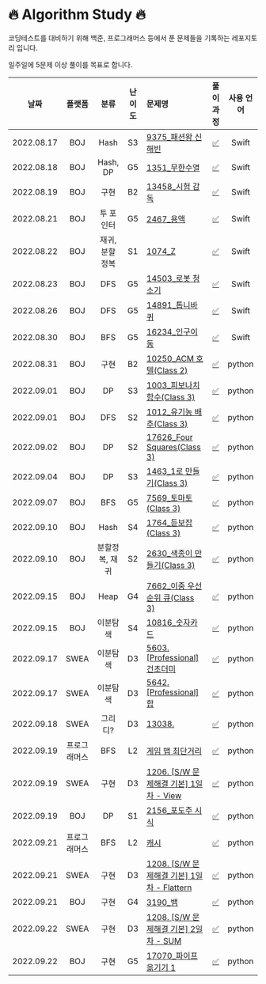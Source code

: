 # 🔥 Algorithm Study 🔥

코딩테스트를 대비하기 위해 백준, 프로그래머스 등에서 푼 문제들을 기록하는 레포지토리 입니다.

일주일에 5문제 이상 풀이를 목표로 합니다.


날짜        | 플랫폼 | 분류 | 난이도 | 문제명 | 풀이 과정 | 사용 언어 |
:-------------------------:|:-------------------------: |:-------------------------: |:-------------------------:    |:-------------------------   |:-------------------------:  |:-------------------------:  
2022.08.17 |BOJ|Hash|S3|[9375_패션왕 신해빈](https://www.acmicpc.net/problem/9375) | [✅](https://github.com/hyodamon/Swift_Algorithm/blob/main/%EB%B0%B1%EC%A4%80/Silver/9375.%E2%80%85%ED%8C%A8%EC%85%98%EC%99%95%E2%80%85%EC%8B%A0%ED%95%B4%EB%B9%88/README.md) | Swift |
2022.08.18 |BOJ|Hash, DP|G5|[1351_무한수열](https://www.acmicpc.net/problem/1351) | [✅](https://github.com/hyodamon/Swift_Algorithm/tree/main/%EB%B0%B1%EC%A4%80/Gold/1351.%E2%80%85%EB%AC%B4%ED%95%9C%E2%80%85%EC%88%98%EC%97%B4) | Swift |
2022.08.19 |BOJ|구현|B2|[13458_시험 감독](https://www.acmicpc.net/problem/13458) | [✅](https://github.com/hyodamon/Swift_Algorithm/tree/main/%EB%B0%B1%EC%A4%80/Bronze/13458.%E2%80%85%EC%8B%9C%ED%97%98%E2%80%85%EA%B0%90%EB%8F%85) | Swift |
2022.08.21 |BOJ|투 포인터|G5|[2467_용액](https://www.acmicpc.net/problem/2467) | [✅](https://github.com/hyodamon/Swift_Algorithm/tree/main/%EB%B0%B1%EC%A4%80/Gold/2467.%E2%80%85%EC%9A%A9%EC%95%A1) | Swift |
2022.08.22 |BOJ|재귀, 분할 정복|S1|[1074_Z](https://www.acmicpc.net/problem/1074) | [✅](https://github.com/hyodamon/Swift_Algorithm/tree/main/%EB%B0%B1%EC%A4%80/Silver/1074.%E2%80%85Z) | Swift |
2022.08.23 |BOJ|DFS|G5|[14503_로봇 청소기](https://www.acmicpc.net/problem/14503) | [✅](https://github.com/hyodamon/Swift_Algorithm/tree/main/%EB%B0%B1%EC%A4%80/Gold/14503.%E2%80%85%EB%A1%9C%EB%B4%87%E2%80%85%EC%B2%AD%EC%86%8C%EA%B8%B0) | Swift |
2022.08.26 |BOJ|DFS|G5|[14891_톱니바퀴](https://www.acmicpc.net/problem/14891) | [✅](https://github.com/hyodamon/Swift_Algorithm/tree/main/%EB%B0%B1%EC%A4%80/Gold/14891.%E2%80%85%ED%86%B1%EB%8B%88%EB%B0%94%ED%80%B4) | Swift |
2022.08.30 |BOJ|BFS|G5|[16234_인구이동](https://www.acmicpc.net/problem/16234) | [✅](https://github.com/hyodamon/Swift_Algorithm/tree/main/%EB%B0%B1%EC%A4%80/Gold/16234.%E2%80%85%EC%9D%B8%EA%B5%AC%E2%80%85%EC%9D%B4%EB%8F%99) | Swift |
2022.08.31 |BOJ|구현|B2|[10250_ACM 호텔(Class 2)](https://www.acmicpc.net/problem/10250) |[✅](https://github.com/hyodamon/Algorithm_Study/tree/main/%EB%B0%B1%EC%A4%80/Bronze/10250.%E2%80%85ACM%E2%80%85%ED%98%B8%ED%85%94) | python |
2022.09.01 |BOJ|DP|S3|[1003_피보나치 함수(Class 3)](https://www.acmicpc.net/problem/1003) |[✅](https://github.com/hyodamon/Algorithm_Study/tree/main/%EB%B0%B1%EC%A4%80/Silver/1003.%E2%80%85%ED%94%BC%EB%B3%B4%EB%82%98%EC%B9%98%E2%80%85%ED%95%A8%EC%88%98) | python |
2022.09.01 |BOJ|DFS|S2|[1012_유기농 배추(Class 3)](https://www.acmicpc.net/problem/1012) |[✅](https://github.com/hyodamon/Algorithm_Study/tree/main/%EB%B0%B1%EC%A4%80/Silver/1012.%E2%80%85%EC%9C%A0%EA%B8%B0%EB%86%8D%E2%80%85%EB%B0%B0%EC%B6%94) | python |
2022.09.02 |BOJ|DP|S2|[17626_Four Squares(Class 3)](https://www.acmicpc.net/problem/17626) |[✅](https://github.com/hyodamon/Algorithm_Study/tree/main/%EB%B0%B1%EC%A4%80/Silver/17626.%E2%80%85Four%E2%80%85Squares) | python |
2022.09.04 |BOJ|DP|S3|[1463_1로 만들기(Class 3)](https://www.acmicpc.net/problem/1463) |[✅](https://github.com/hyodamon/Algorithm_Study/tree/main/%EB%B0%B1%EC%A4%80/Silver/1463.%E2%80%851%EB%A1%9C%E2%80%85%EB%A7%8C%EB%93%A4%EA%B8%B0) | python |
2022.09.07 |BOJ|BFS|G5|[7569_토마토(Class 3)](https://www.acmicpc.net/problem/7569) |[✅](https://github.com/hyodamon/Algorithm_Study/tree/main/%EB%B0%B1%EC%A4%80/Gold/7569.%E2%80%85%ED%86%A0%EB%A7%88%ED%86%A0) | python |
2022.09.10 |BOJ|Hash|S4|[1764_듣보잡(Class 3)](https://www.acmicpc.net/problem/1764) |[✅](https://github.com/hyodamon/Algorithm_Study/tree/main/%EB%B0%B1%EC%A4%80/Silver/1764.%E2%80%85%EB%93%A3%EB%B3%B4%EC%9E%A1) | python |
2022.09.10 |BOJ|분할정복, 재귀|S2|[2630_색종이 만들기(Class 3)](https://www.acmicpc.net/problem/2630) |[✅](https://github.com/hyodamon/Algorithm_Study/tree/main/%EB%B0%B1%EC%A4%80/Silver/2630.%E2%80%85%EC%83%89%EC%A2%85%EC%9D%B4%E2%80%85%EB%A7%8C%EB%93%A4%EA%B8%B0) | python |
2022.09.15 |BOJ|Heap|G4|[7662_이중 우선순위 큐(Class 3)](https://www.acmicpc.net/problem/7662) |[✅](https://github.com/hyodamon/Algorithm_Study/tree/main/%EB%B0%B1%EC%A4%80/Gold/7662.%E2%80%85%EC%9D%B4%EC%A4%91%E2%80%85%EC%9A%B0%EC%84%A0%EC%88%9C%EC%9C%84%E2%80%85%ED%81%90) | python |
2022.09.15 |BOJ|이분탐색|S4|[10816_숫자카드](https://www.acmicpc.net/problem/10816) |[✅](https://github.com/hyodamon/Algorithm_Study/tree/main/%EB%B0%B1%EC%A4%80/Silver/10816.%E2%80%85%EC%88%AB%EC%9E%90%E2%80%85%EC%B9%B4%EB%93%9C%E2%80%852) | python |
2022.09.17 |SWEA|이분탐색|D3|[5603. [Professional] 건초더미](https://swexpertacademy.com/main/code/problem/problemDetail.do?contestProbId=AWXGEbd6cjMDFAUo&) |[✅](https://github.com/hyodamon/Algorithm_Study/tree/main/SWEA/D3/5603.%E2%80%85%EF%BC%BBProfessional%EF%BC%BD%E2%80%85%EA%B1%B4%EC%B4%88%EB%8D%94%EB%AF%B8) | python |
2022.09.17 |SWEA|이분탐색|D3|[5642. [Professional] 합](https://swexpertacademy.com/main/code/problem/problemDetail.do?contestProbId=AWXQm2SqdxkDFAUo) |[✅](https://github.com/hyodamon/Algorithm_Study/tree/main/SWEA/D3/5642.%E2%80%85%EF%BC%BBProfessional%EF%BC%BD%E2%80%85%ED%95%A9) | python |
2022.09.18 |SWEA|그리디?|D3|[13038. ](https://swexpertacademy.com/main/code/problem/problemDetail.do?contestProbId=AXxNn6GaPW4DFASZ) |[✅](https://github.com/hyodamon/Algorithm_Study/blob/main/SWEA/D3/13038.%E2%80%85%EA%B5%90%ED%99%98%ED%95%99%EC%83%9D/README.md) | python |
2022.09.19 |프로그래머스|BFS|L2|[게임 맵 최단거리](https://school.programmers.co.kr/learn/courses/30/lessons/1844) |[✅](https://github.com/hyodamon/Algorithm_Study/tree/main/%ED%94%84%EB%A1%9C%EA%B7%B8%EB%9E%98%EB%A8%B8%EC%8A%A4/lv2/1844.%E2%80%85%EA%B2%8C%EC%9E%84%E2%80%85%EB%A7%B5%E2%80%85%EC%B5%9C%EB%8B%A8%EA%B1%B0%EB%A6%AC) | python |
2022.09.19 |SWEA|구현|D3|[1206. [S/W 문제해결 기본] 1일차 - View](https://swexpertacademy.com/main/code/problem/problemDetail.do?contestProbId=AXxNn6GaPW4DFASZ) |[✅](https://github.com/hyodamon/Algorithm_Study/blob/main/SWEA/D3/13038.%E2%80%85%EA%B5%90%ED%99%98%ED%95%99%EC%83%9D/README.md) | python |
2022.09.19 |BOJ|DP|S1|[2156_포도주 시식](https://www.acmicpc.net/problem/2156) |[✅](https://github.com/hyodamon/Algorithm_Study/tree/main/%EB%B0%B1%EC%A4%80/Silver/2156.%E2%80%85%ED%8F%AC%EB%8F%84%EC%A3%BC%E2%80%85%EC%8B%9C%EC%8B%9D) | python |
2022.09.21 |프로그래머스|BFS|L2|[캐시](https://school.programmers.co.kr/learn/courses/30/lessons/17680) |[✅](https://github.com/hyodamon/Algorithm_Study/tree/main/%ED%94%84%EB%A1%9C%EA%B7%B8%EB%9E%98%EB%A8%B8%EC%8A%A4/lv2/17680.%E2%80%85%EF%BC%BB1%EC%B0%A8%EF%BC%BD%E2%80%85%EC%BA%90%EC%8B%9C) | python |
2022.09.21 |SWEA|구현|D3|[1208. [S/W 문제해결 기본] 1일차 - Flattern](https://swexpertacademy.com/main/code/problem/problemDetail.do?contestProbId=AV139KOaABgCFAYh) |[✅](https://github.com/hyodamon/Algorithm_Study/blob/main/SWEA/D3/13038.%E2%80%85%EA%B5%90%ED%99%98%ED%95%99%EC%83%9D/README.md) | python |
2022.09.21 |BOJ|구현|G4|[3190_뱀](https://www.acmicpc.net/problem/3190) |[✅](https://github.com/hyodamon/Algorithm_Study/tree/main/%EB%B0%B1%EC%A4%80/Gold/3190.%E2%80%85%EB%B1%80) | python |
2022.09.22 |SWEA|구현|D3|[1208. [S/W 문제해결 기본] 2일차 - SUM](https://swexpertacademy.com/main/code/problem/problemList.do?problemLevel=3&contestProbId=&categoryId=&categoryType=&problemTitle=&orderBy=FIRST_REG_DATETIME&selectCodeLang=PYTHON&select-1=3&pageSize=10&pageIndex=11#none) |[✅](https://github.com/hyodamon/Algorithm_Study/blob/main/SWEA/D3/13038.%E2%80%85%EA%B5%90%ED%99%98%ED%95%99%EC%83%9D/README.md) | python |
2022.09.22 |BOJ|구현|G5|[17070_파이프 옮기기 1](https://www.acmicpc.net/problem/17070) |[✅](https://github.com/hyodamon/Algorithm_Study/tree/main/%EB%B0%B1%EC%A4%80/Gold/17070.%E2%80%85%ED%8C%8C%EC%9D%B4%ED%94%84%E2%80%85%EC%98%AE%EA%B8%B0%EA%B8%B0%E2%80%851) | python |
